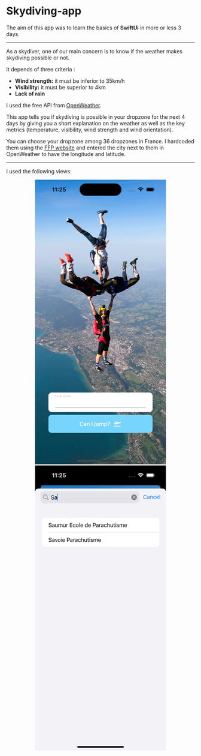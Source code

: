 # Skydiving-app

The aim of this app was to learn the basics of **SwiftUi** in more or less 3 days.

----

As a skydiver, one of our main concern is to know if the weather makes skydiving possible or not. 

It depends of three criteria :
* **Wind strength:** it must be inferior to 35km/h
* **Visibility:** it must be superior to 4km
* **Lack of rain**

I used the free API from [OpenWeather](https://openweathermap.org/).

This app tells you if skydiving is possible in your dropzone for the next 4 days by giving you a short explanation on the weather as well as the key metrics (temperature, visibility, wind strength and wind orientation).

You can choose your dropzone among 36 dropzones in France. I hardcoded them using the [FFP website](https://www.ffp.asso.fr/ou-pratiquer/liste-de-toutes-les-structures-ffp/) and entered the city next to them in OpenWeather to have the longitude and latitude.

----

I used the following views:
<p align="center">
 <img src="https://github.com/llescure/skydiving-app/blob/main/skydiving%20weather/Preview%20Content/Preview%20Assets.xcassets/Final%20result/Finished%20Home%20Page.imageset/Simulator%20Screen%20Shot%20-%20iPhone%2014%20Pro%20-%202023-01-02%20at%2023.25.21.png" width="350" title="home page">
 <img src="https://github.com/llescure/skydiving-app/blob/main/skydiving%20weather/Preview%20Content/Preview%20Assets.xcassets/Final%20result/Autocomplete.imageset/Simulator%20Screen%20Shot%20-%20iPhone%2014%20Pro%20-%202023-01-02%20at%2023.25.44.png" width="350" title="autocomplete">
</p>
